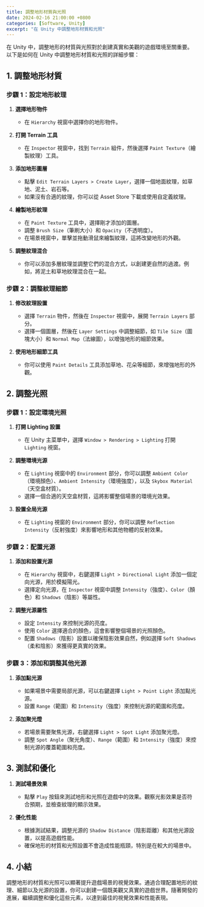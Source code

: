 ```yaml
---
title: 調整地形材質與光照
date: 2024-02-16 21:00:00 +0800
categories: [Software, Unity]
excerpt: "在 Unity 中調整地形材質和光照"
---
```


在 Unity 中，調整地形的材質與光照對於創建真實和美觀的遊戲環境至關重要。以下是如何在 Unity 中調整地形材質和光照的詳細步驟：

## **1. 調整地形材質**

### **步驟 1：設定地形紋理**

1. **選擇地形物件**
   - 在 `Hierarchy` 視窗中選擇你的地形物件。

2. **打開 Terrain 工具**
   - 在 `Inspector` 視窗中，找到 `Terrain` 組件，然後選擇 `Paint Texture`（繪製紋理）工具。

3. **添加地形圖層**
   - 點擊 `Edit Terrain Layers > Create Layer`，選擇一個地面紋理，如草地、泥土、岩石等。
   - 如果沒有合適的紋理，你可以從 Asset Store 下載或使用自定義紋理。

4. **繪製地形紋理**
   - 在 `Paint Texture` 工具中，選擇剛才添加的圖層。
   - 調整 `Brush Size`（筆刷大小）和 `Opacity`（不透明度）。
   - 在場景視窗中，單擊並拖動滑鼠來繪製紋理，這將改變地形的外觀。

5. **調整紋理混合**
   - 你可以添加多層紋理並調整它們的混合方式，以創建更自然的過渡。例如，將泥土和草地紋理混合在一起。

### **步驟 2：調整紋理細節**

1. **修改紋理設置**
   - 選擇 `Terrain` 物件，然後在 `Inspector` 視窗中，展開 `Terrain Layers` 部分。
   - 選擇一個圖層，然後在 `Layer Settings` 中調整細節，如 `Tile Size`（圖塊大小）和 `Normal Map`（法線圖），以增強地形的細節效果。

2. **使用地形細節工具**
   - 你可以使用 `Paint Details` 工具添加草地、花朵等細節，來增強地形的外觀。

## **2. 調整光照**

### **步驟 1：設定環境光照**

1. **打開 Lighting 設置**
   - 在 Unity 主菜單中，選擇 `Window > Rendering > Lighting` 打開 `Lighting` 視窗。

2. **調整環境光源**
   - 在 `Lighting` 視窗中的 `Environment` 部分，你可以調整 `Ambient Color`（環境顏色）、`Ambient Intensity`（環境強度），以及 `Skybox Material`（天空盒材質）。
   - 選擇一個合適的天空盒材質，這將影響整個場景的環境光效果。

3. **設置全局光源**
   - 在 `Lighting` 視窗的 `Environment` 部分，你可以調整 `Reflection Intensity`（反射強度）來影響地形和其他物體的反射效果。

### **步驟 2：配置光源**

1. **添加和設置光源**
   - 在 `Hierarchy` 視窗中，右鍵選擇 `Light > Directional Light` 添加一個定向光源，用於模擬陽光。
   - 選擇定向光源，在 `Inspector` 視窗中調整 `Intensity`（強度）、`Color`（顏色）和 `Shadows`（陰影）等屬性。

2. **調整光源屬性**
   - 設定 `Intensity` 來控制光源的亮度。
   - 使用 `Color` 選擇適合的顏色，這會影響整個場景的光照顏色。
   - 配置 `Shadows`（陰影）設置以確保陰影效果自然，例如選擇 `Soft Shadows`（柔和陰影）來獲得更真實的效果。

### **步驟 3：添加和調整其他光源**

1. **添加點光源**
   - 如果場景中需要局部光源，可以右鍵選擇 `Light > Point Light` 添加點光源。
   - 設置 `Range`（範圍）和 `Intensity`（強度）來控制光源的範圍和亮度。

2. **添加聚光燈**
   - 若場景需要聚焦光源，右鍵選擇 `Light > Spot Light` 添加聚光燈。
   - 調整 `Spot Angle`（聚光角度）、`Range`（範圍）和 `Intensity`（強度）來控制光源的覆蓋範圍和亮度。

## **3. 測試和優化**

1. **測試場景效果**
   - 點擊 `Play` 按鈕來測試地形和光照在遊戲中的效果。觀察光影效果是否符合預期，並檢查紋理的顯示效果。

2. **優化性能**
   - 根據測試結果，調整光源的 `Shadow Distance`（陰影距離）和其他光源設置，以提高遊戲性能。
   - 確保地形的材質和光照設置不會造成性能瓶頸，特別是在較大的場景中。

## **4. 小結**

調整地形的材質和光照可以顯著提升遊戲場景的視覺效果。通過合理配置地形的紋理、細節以及光源的設置，你可以創建一個既美觀又真實的遊戲世界。隨著開發的進展，繼續調整和優化這些元素，以達到最佳的視覺效果和性能表現。
